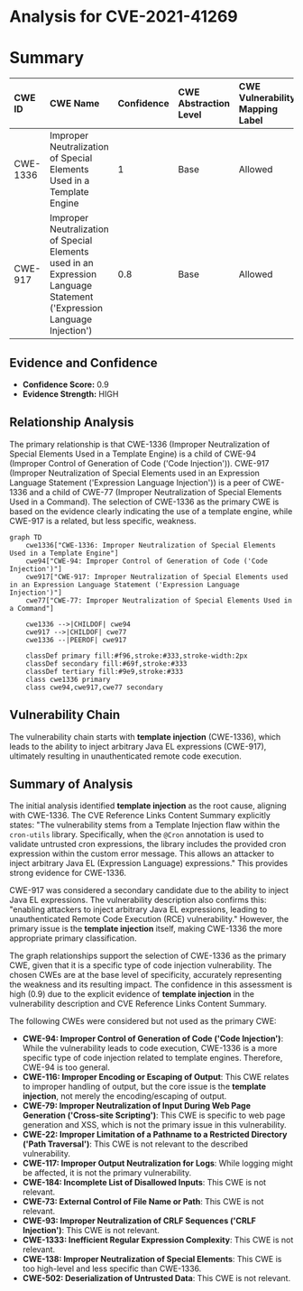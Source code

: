 # Analysis for CVE-2021-41269

# Summary
| CWE ID    | CWE Name                                                                                                                   | Confidence | CWE Abstraction Level | CWE Vulnerability Mapping Label | CWE-Vulnerability Mapping Notes |
| :---------- | :------------------------------------------------------------------------------------------------------------------------- | :--------- | :---------------------- | :------------------------------ | :------------------------------ |
| CWE-1336 | Improper Neutralization of Special Elements Used in a Template Engine                                                        | 1          | Base                    | Allowed                         | Primary CWE                      |
| CWE-917 | Improper Neutralization of Special Elements used in an Expression Language Statement ('Expression Language Injection') | 0.8          | Base                    | Allowed                         | Secondary Candidate             |

## Evidence and Confidence

*   **Confidence Score:** 0.9
*   **Evidence Strength:** HIGH

## Relationship Analysis
The primary relationship is that CWE-1336 (Improper Neutralization of Special Elements Used in a Template Engine) is a child of CWE-94 (Improper Control of Generation of Code ('Code Injection')). CWE-917 (Improper Neutralization of Special Elements used in an Expression Language Statement ('Expression Language Injection')) is a peer of CWE-1336 and a child of CWE-77 (Improper Neutralization of Special Elements Used in a Command). The selection of CWE-1336 as the primary CWE is based on the evidence clearly indicating the use of a template engine, while CWE-917 is a related, but less specific, weakness.

```mermaid
graph TD
    cwe1336["CWE-1336: Improper Neutralization of Special Elements Used in a Template Engine"]
    cwe94["CWE-94: Improper Control of Generation of Code ('Code Injection')"]
    cwe917["CWE-917: Improper Neutralization of Special Elements used in an Expression Language Statement ('Expression Language Injection')"]
    cwe77["CWE-77: Improper Neutralization of Special Elements Used in a Command"]
    
    cwe1336 -->|CHILDOF| cwe94
    cwe917 -->|CHILDOF| cwe77
    cwe1336 --|PEEROF| cwe917
    
    classDef primary fill:#f96,stroke:#333,stroke-width:2px
    classDef secondary fill:#69f,stroke:#333
    classDef tertiary fill:#9e9,stroke:#333
    class cwe1336 primary
    class cwe94,cwe917,cwe77 secondary
```

## Vulnerability Chain
The vulnerability chain starts with **template injection** (CWE-1336), which leads to the ability to inject arbitrary Java EL expressions (CWE-917), ultimately resulting in unauthenticated remote code execution.

## Summary of Analysis
The initial analysis identified **template injection** as the root cause, aligning with CWE-1336. The CVE Reference Links Content Summary explicitly states: "The vulnerability stems from a Template Injection flaw within the `cron-utils` library. Specifically, when the `@Cron` annotation is used to validate untrusted cron expressions, the library includes the provided cron expression within the custom error message. This allows an attacker to inject arbitrary Java EL (Expression Language) expressions." This provides strong evidence for CWE-1336.

CWE-917 was considered a secondary candidate due to the ability to inject Java EL expressions. The vulnerability description also confirms this: "enabling attackers to inject arbitrary Java EL expressions, leading to unauthenticated Remote Code Execution (RCE) vulnerability." However, the primary issue is the **template injection** itself, making CWE-1336 the more appropriate primary classification.

The graph relationships support the selection of CWE-1336 as the primary CWE, given that it is a specific type of code injection vulnerability. The chosen CWEs are at the base level of specificity, accurately representing the weakness and its resulting impact. The confidence in this assessment is high (0.9) due to the explicit evidence of **template injection** in the vulnerability description and CVE Reference Links Content Summary.

The following CWEs were considered but not used as the primary CWE:

*   **CWE-94: Improper Control of Generation of Code ('Code Injection')**: While the vulnerability leads to code execution, CWE-1336 is a more specific type of code injection related to template engines. Therefore, CWE-94 is too general.
*   **CWE-116: Improper Encoding or Escaping of Output**: This CWE relates to improper handling of output, but the core issue is the **template injection**, not merely the encoding/escaping of output.
*   **CWE-79: Improper Neutralization of Input During Web Page Generation ('Cross-site Scripting')**: This CWE is specific to web page generation and XSS, which is not the primary issue in this vulnerability.
*   **CWE-22: Improper Limitation of a Pathname to a Restricted Directory ('Path Traversal')**: This CWE is not relevant to the described vulnerability.
*   **CWE-117: Improper Output Neutralization for Logs**: While logging might be affected, it is not the primary vulnerability.
*   **CWE-184: Incomplete List of Disallowed Inputs**: This CWE is not relevant.
*   **CWE-73: External Control of File Name or Path**: This CWE is not relevant.
*   **CWE-93: Improper Neutralization of CRLF Sequences ('CRLF Injection')**: This CWE is not relevant.
*   **CWE-1333: Inefficient Regular Expression Complexity**: This CWE is not relevant.
*   **CWE-138: Improper Neutralization of Special Elements**: This CWE is too high-level and less specific than CWE-1336.
*   **CWE-502: Deserialization of Untrusted Data**: This CWE is not relevant.